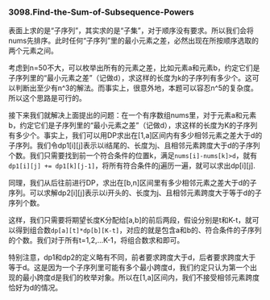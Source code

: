 ### 3098.Find-the-Sum-of-Subsequence-Powers

表面上求的是“子序列”，其实求的是“子集”，对于顺序没有要求。所以我们会将nums先排序。此时任何“子序列”里的最小元素之差，必然出现在所按顺序选取的两个元素之间。

考虑到n=50不大，可以枚举出所有的元素之差，比如元素a和元素b，约定它们是子序列里的“最小元素之差”（记做d），求这样的长度为k的子序列有多少个。这可以判断出至少有n^3的解法。而事实上，很意外地，本题可以容忍n^5的复杂度。所以这个思路是可行的。

接下来我们就解决上面提出的问题：在一个有序数组nums里，对于元素a和元素b，约定它们是子序列里的“最小元素之差”（记做d），求这样的长度为K的子序列有多少个。事实上，我们可以用DP求出在[1,a]区间内有多少相邻元素之差大于d的子序列。我们令dp1[i][j]表示以i结尾的、长度为j、且相邻元素跨度大于d的子序列个数。我们只需要找到前一个符合条件的位置k，满足`nums[i]-nums[k]>d`，就有`dp1[i][j] += dp1[k][j-1]`，将所有符合条件的j遍历一遍，就可以求出dp[i][j]. 

同理，我们从后往前进行DP，求出在[b,n]区间里有多少相邻元素之差大于d的子序列。可以求解dp2[i][j]表示以i开头的、长度为j、且相邻元素跨度大于等于d的子序列个数。

这样，我们只需要将期望长度K分配给[a,b]的前后两段，假设分别是t和K-t，就可以得到组合数`dp[a][t]*dp[b][K-t]`，对应的就是包含a和b的、符合条件的子序列的个数。我们对于所有t=1,2,...K-1，将组合数求和即可。

特别注意，dp1和dp2的定义略有不同，前者要求跨度大于d，后者要求跨度大于等于d。这是因为一个子序列里可能有多个最小跨度d，我们约定只认为第一个出现的最小跨度d是我们的枚举对象。所以在[1,a]区间内，我们不接受相邻元素跨度恰好为d的情况。
